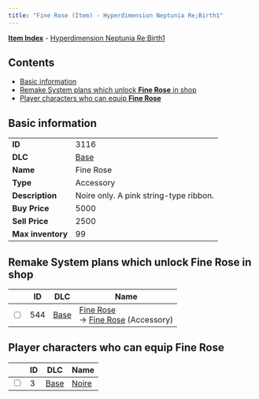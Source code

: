 ```yaml
---
title: "Fine Rose (Item) - Hyperdimension Neptunia Re;Birth1"
---
```


[**Item Index**](/neptunia/rb1/item/index.html) - [Hyperdimension Neptunia Re;Birth1](/neptunia/rb1)

## Contents

- [Basic information](#basic-information)
- [Remake System plans which unlock **Fine Rose** in shop](#remake-system-plans-which-unlock-fine-rose-in-shop)
- [Player characters who can equip **Fine Rose**](#player-characters-who-can-equip-fine-rose)

## Basic information

|   |   |
| -- | -- |
| **ID** | 3116 |
| **DLC** | [Base](/neptunia/rb1/dlc/1-base.html) |
| **Name** | Fine Rose |
| **Type** | Accessory |
| **Description** | Noire only. A pink string-type ribbon. |
| **Buy Price** | 5000 |
| **Sell Price** | 2500 |
| **Max inventory** | 99 |

## Remake System plans which unlock **Fine Rose** in shop

|    | ID | DLC | Name |
| -- | -- | --- | ---- |
| <input type="checkbox" id="rb1-remake-1-544" class="trackbox" /> | 544 | [Base](/neptunia/rb1/dlc/1-base.html) | [Fine Rose](/neptunia/rb1/remake/1-544-fine-rose.html)<br />→ [Fine Rose](/neptunia/rb1/item/1-3116-fine-rose.html) (Accessory) |

## Player characters who can equip **Fine Rose**

|    | ID | DLC | Name |
| -- | -- | --- | ---- |
| <input type="checkbox" id="rb1-player-1-3" class="trackbox" /> | 3 | [Base](/neptunia/rb1/dlc/1-base.html) | [Noire](/neptunia/rb1/player/1-3-noire.html) |